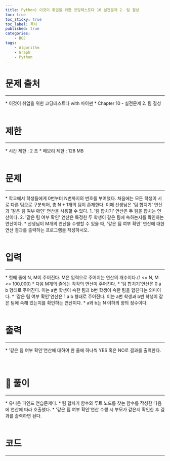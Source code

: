 ```yaml
---
title: Python) 이것이 취업을 위한 코딩테스트다 10 실전문제 2. 팀 결성
toc: true
toc_sticky: true
toc_label: 목차
published: true
categories:
    - BOJ
tags:
    - Algorithm
    - Graph
    - Python
---
```


# 문제 출처
<hr>
* 이것이 취업을 위한 코딩테스트다 with 파이썬
* Chapter 10 - 실전문제 2. 팀 결성<br><br>
 
# 제한
<hr>
* 시간 제한 : 2 초
* 메모리 제한 : 128 MB<br><br>

# 문제
<hr>
* 학교에서 학생들에게 0번부터 N번까지의 번호를 부여했다. 처음에는 모든 학생이 서로 다른 팀으로 구분되어, 총 N + 1개의 팀이 존재한다. 이때 선생님은 '팀 합치기' 연산과 '같은 팀 여부 확인' 연산을 사용할 수 있다.
1. '팀 합치기' 연산은 두 팀을 합치는 연산이다.
2. '같은 팀 여부 확인' 연산은 특정한 두 학생이 같은 팀에 속하는지를 확인하는 연산이다.
* 선생님이 M개의 연산을 수행할 수 있을 때, '같은 팀 여부 확인' 연산에 대한 연산 결과를 출력하는 프로그램을 작성하시오.<br><br>

# 입력
<hr>
* 첫째 줄에 N, M이 주어진다. M은 입력으로 주어지는 연산의 개수이다.(1 <= N, M <= 100,000)
* 다음 M개의 줄에는 각각의 연산이 주어진다.
* '팀 합치기'연산은 0 a b 형태로 주어진다. 이는 a번 학생이 속한 팀과 b번 학생이 속한 팀을 합친다는 의미이다.
* '같은 팀 여부 확인'연산은 1 a b 형태로 주어진다. 이는 a번 학생과 b번 학생이 같은 팀에 속해 있는지를 확인하는 연산이다.
* a와 b는 N 이하의 양의 정수이다.<br><br>

# 출력
<hr>
* '같은 팀 여부 확인'연산에 대하여 한 줄에 하나씩 YES 혹은 NO로 결과를 출력한다.<br><br><br>

# 👀 풀이
<hr>
* 유니온 파인드 연습문제다.
* 팀 합치기 함수와 루트 노드를 찾는 함수를 작성한 다음에 연산에 따라 호출했다.
* '같은 팀 여부 확인'연산 수행 시 부모가 같은지 확인한 후 결과를 출력하면 된다.<br><br>

 
# 코드
<hr>

<script src="https://gist.github.com/miro7923/f960c66a0d5c664798c3da51b9219a37.js"></script>
